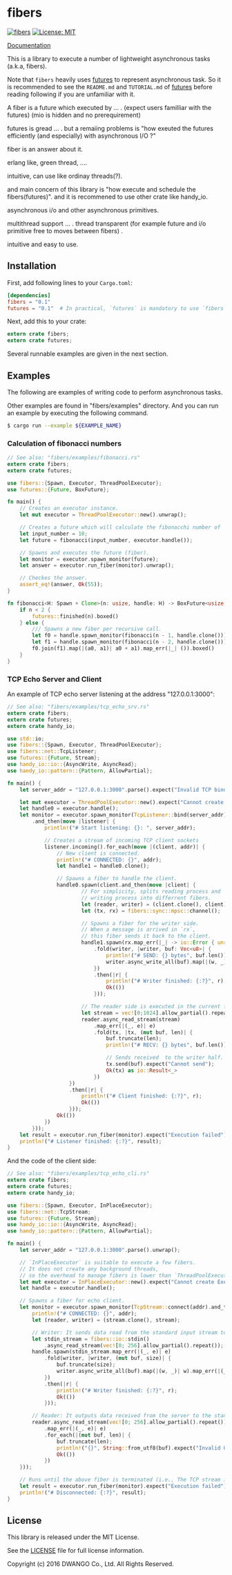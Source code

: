 fibers
======

[![fibers](http://meritbadge.herokuapp.com/fibers)](https://crates.io/crates/fibers)
[![License: MIT](https://img.shields.io/badge/license-MIT-blue.svg)](LICENSE)

[Documentation](https://docs.rs/fibers/)

This is a library to execute a number of lightweight asynchronous tasks (a.k.a, fibers).

Note that `fibers` heavily uses [futures](https://github.com/alexcrichton/futures-rs) to
represent asynchronous task.
So it is recommended to see the `README.md` and `TUTORIAL.md` of
[futures](https://github.com/alexcrichton/futures-rs) before reading following
if you are unfamiliar with it.

A fiber is a future which executed by ... .
(expect users familliar with the futures)
(mio is hidden and no prerequirement)

futures is gread ... . but a remaiing problems is
"how exeuted the futures efficiently (and especially) with asynchronous I/O ?"

fiber is an answer about it.

erlang like, green thread, ....

intuitive, can use like ordinay threads(?).

and main concern of this library is "how execute and schedule the fibers(futures)".
and it is recommened to use other crate like handy_io.

asynchronous i/o and other asynchronous primitives.

multithread support ... . thread transparent
(for example future and i/o primitive free to moves between fibers) .

intuitive and easy to use.


Installation
------------

First, add following lines to your `Cargo.toml`:

```toml
[dependencies]
fibers = "0.1"
futures = "0.1"  # In practical, `futures` is mandatory to use `fibers`.
```

Next, add this to your crate:

```rust
extern crate fibers;
extern crate futures;
```

Several runnable examples are given in the next section.


Examples
--------

The following are examples of writing code to perform asynchronous tasks.

Other examples are found in "fibers/examples" directory.
And you can run an example by executing the following command.

```bash
$ cargo run --example ${EXAMPLE_NAME}
```

### Calculation of fibonacci numbers

```rust
// See also: "fibers/examples/fibonacci.rs"
extern crate fibers;
extern crate futures;

use fibers::{Spawn, Executor, ThreadPoolExecutor};
use futures::{Future, BoxFuture};

fn main() {
    // Creates an executor instance.
    let mut executor = ThreadPoolExecutor::new().unwrap();

    // Creates a future which will calculate the fibonacchi number of `10`.
    let input_number = 10;
    let future = fibonacci(input_number, executor.handle());

    // Spawns and executes the future (fiber).
    let monitor = executor.spawn_monitor(future);
    let answer = executor.run_fiber(monitor).unwrap();

    // Checkes the answer.
    assert_eq!(answer, Ok(55));
}

fn fibonacci<H: Spawn + Clone>(n: usize, handle: H) -> BoxFuture<usize, ()> {
    if n < 2 {
        futures::finished(n).boxed()
    } else {
        /// Spawns a new fiber per recursive call.
        let f0 = handle.spawn_monitor(fibonacci(n - 1, handle.clone()));
        let f1 = handle.spawn_monitor(fibonacci(n - 2, handle.clone()));
        f0.join(f1).map(|(a0, a1)| a0 + a1).map_err(|_| ()).boxed()
    }
}
```

### TCP Echo Server and Client

An example of TCP echo server listening at the address "127.0.0.1:3000":

```rust
// See also: "fibers/examples/tcp_echo_srv.rs"
extern crate fibers;
extern crate futures;
extern crate handy_io;

use std::io;
use fibers::{Spawn, Executor, ThreadPoolExecutor};
use fibers::net::TcpListener;
use futures::{Future, Stream};
use handy_io::io::{AsyncWrite, AsyncRead};
use handy_io::pattern::{Pattern, AllowPartial};

fn main() {
    let server_addr = "127.0.0.1:3000".parse().expect("Invalid TCP bind address");

    let mut executor = ThreadPoolExecutor::new().expect("Cannot create Executor");
    let handle0 = executor.handle();
    let monitor = executor.spawn_monitor(TcpListener::bind(server_addr)
        .and_then(move |listener| {
            println!("# Start listening: {}: ", server_addr);

            // Creates a stream of incoming TCP client sockets
            listener.incoming().for_each(move |(client, addr)| {
                // New client is connected.
                println!("# CONNECTED: {}", addr);
                let handle1 = handle0.clone();

                // Spawns a fiber to handle the client.
                handle0.spawn(client.and_then(move |client| {
                        // For simplicity, splits reading process and
                        // writing process into differrent fibers.
                        let (reader, writer) = (client.clone(), client);
                        let (tx, rx) = fibers::sync::mpsc::channel();

                        // Spawns a fiber for the writer side.
                        // When a message is arrived in `rx`,
                        // this fiber sends it back to the client.
                        handle1.spawn(rx.map_err(|_| -> io::Error { unreachable!() })
                            .fold(writer, |writer, buf: Vec<u8>| {
                                println!("# SEND: {} bytes", buf.len());
                                writer.async_write_all(buf).map(|(w, _)| w).map_err(|(_, _, e)| e)
                            })
                            .then(|r| {
                                println!("# Writer finished: {:?}", r);
                                Ok(())
                            }));

                        // The reader side is executed in the current fiber.
                        let stream = vec![0;1024].allow_partial().repeat();
                        reader.async_read_stream(stream)
                            .map_err(|(_, e)| e)
                            .fold(tx, |tx, (mut buf, len)| {
                                buf.truncate(len);
                                println!("# RECV: {} bytes", buf.len());

                                // Sends received  to the writer half.
                                tx.send(buf).expect("Cannot send");
                                Ok(tx) as io::Result<_>
                            })
                    })
                    .then(|r| {
                        println!("# Client finished: {:?}", r);
                        Ok(())
                    }));
                Ok(())
            })
        }));
    let result = executor.run_fiber(monitor).expect("Execution failed");
    println!("# Listener finished: {:?}", result);
}
```

And the code of the client side:

```rust
// See also: "fibers/examples/tcp_echo_cli.rs"
extern crate fibers;
extern crate futures;
extern crate handy_io;

use fibers::{Spawn, Executor, InPlaceExecutor};
use fibers::net::TcpStream;
use futures::{Future, Stream};
use handy_io::io::{AsyncWrite, AsyncRead};
use handy_io::pattern::{Pattern, AllowPartial};

fn main() {
    let server_addr = "127.0.0.1:3000".parse().unwrap();

    // `InPlaceExecutor` is suitable to execute a few fibers.
    // It does not create any background threads,
    // so the overhead to manage fibers is lower than `ThreadPoolExecutor`.
    let mut executor = InPlaceExecutor::new().expect("Cannot create Executor");
    let handle = executor.handle();

    // Spawns a fiber for echo client.
    let monitor = executor.spawn_monitor(TcpStream::connect(addr).and_then(move |stream| {
        println!("# CONNECTED: {}", addr);
        let (reader, writer) = (stream.clone(), stream);

        // Writer: It sends data read from the standard input stream to the connected server.
        let stdin_stream = fibers::io::stdin()
            .async_read_stream(vec![0; 256].allow_partial().repeat());
        handle.spawn(stdin_stream.map_err(|(_, e)| e)
            .fold(writer, |writer, (mut buf, size)| {
                buf.truncate(size);
                writer.async_write_all(buf).map(|(w, _)| w).map_err(|(_, _, e)| e)
            })
            .then(|r| {
                println!("# Writer finished: {:?}", r);
                Ok(())
            }));

        // Reader: It outputs data received from the server to the standard output stream.
        reader.async_read_stream(vec![0; 256].allow_partial().repeat())
            .map_err(|(_, e)| e)
            .for_each(|(mut buf, len)| {
                buf.truncate(len);
                println!("{}", String::from_utf8(buf).expect("Invalid UTF-8"));
                Ok(())
            })
    }));

    // Runs until the above fiber is terminated (i.e., The TCP stream is disconnected).
    let result = executor.run_fiber(monitor).expect("Execution failed");
    println!("# Disconnected: {:?}", result);
}
```

License
-------

This library is released under the MIT License.

See the [LICENSE](LICENSE) file for full license information.

Copyright (c) 2016 DWANGO Co., Ltd. All Rights Reserved.
